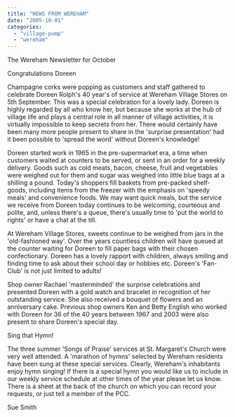 ```yaml
---
title: "NEWS FROM WEREHAM"
date: "2005-10-01"
categories: 
  - "village-pump"
  - "wereham"
---
```


The Wereham Newsletter for October

Congratulations Doreen

Champagne corks were popping as customers and staff gathered to celebrate Doreen Rolph's 40 year's of service at Wereham Village Stores on 5th September. This was a special celebration for a lovely lady. Doreen is highly regarded by all who know her, but because she works at the hub of village life and plays a central role in all manner of village activities, it is virtually impossible to keep secrets from her. There would certainly have been many more people present to share in the 'surprise presentation' had it been possible to 'spread the word' without Doreen's knowledge!

Doreen started work in 1965 in the pre-supermarket era, a time when customers waited at counters to be served, or sent in an order for a weekly delivery. Goods such as cold meats, bacon, cheese, fruit and vegetables were weighed out for them and sugar was weighed into little blue bags at a shilling a pound. Today's shoppers fill baskets from pre-packed shelf-goods, including items from the freezer with the emphasis on 'speedy meals' and convenience foods. We may want quick meals, but the service we receive from Doreen today continues to be welcoming, courteous and polite, and, unless there's a queue, there's usually time to 'put the world to rights' or have a chat at the till.

At Wereham Village Stores, sweets continue to be weighed from jars in the 'old-fashioned way'. Over the years countless children will have queued at the counter waiting for Doreen to fill paper bags with their chosen confectionary. Doreen has a lovely rapport with children, always smiling and finding time to ask about their school day or hobbies etc. Doreen's 'Fan-Club' is not just limited to adults!

Shop owner Rachael 'masterminded' the surprise celebrations and presented Doreen with a gold watch and bracelet in recognition of her outstanding service. She also received a bouquet of flowers and an anniversary cake. Previous shop owners Ken and Betty English who worked with Doreen for 36 of the 40 years between 1967 and 2003 were also present to share Doreen's special day.

Sing that Hymn!

The three summer 'Songs of Praise' services at St. Margaret's Church were very well attended. A 'marathon of hymns' selected by Wereham residents have been sung at these special services. Clearly, Wereham's inhabitants enjoy hymn singing! If there is a special hymn you would like us to include in our weekly service schedule at other times of the year please let us know. There is a sheet at the back of the church on which you can record your requests, or just tell a member of the PCC.

Sue Smith
